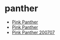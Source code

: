 # panther

 * [Pink Panther](../../index/p/pink-panther-200707.json)
 * [Pink Panther](../../index/p/pink-panther.json)
 * [Pink Panther 200707](../../index/p/pink-panther-200707.json)
